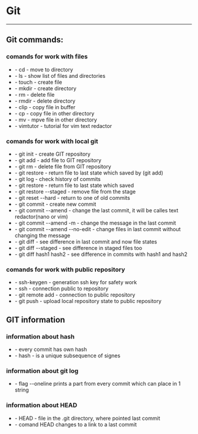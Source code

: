 # Git 
---
## Git commands:

### comands for work with files


* \- cd - move to directory
* \- ls - show list of files and directories
* \- touch - create file
* \- mkdir - create directory
* \- rm - delete file
* \- rmdir - delete directory
* \- clip - copy file in buffer
* \- cp - copy file in other directory
* \- mv - mpve file in other directory
* \- vimtutor - tutorial for vim text redactor


### comands for work with local git 

* \- git init - create GIT repository
* \- git add - add file to GIT repository
* \- git rm - delete file from GIT repository
* \- git restore - return file to last state which saved by (git add)
* \- git log - check history of commits
* \- git restore - return file to last state which saved
* \- git restore --staged - remove file from the stage
* \- git reset --hard - return to one of old commits
* \- git commit - create new commit
* \- git commit --amend - change the last commit, it will be calles text redactor(nano or vim)
* \- git commit --amend -m - change the message in the last commit
* \- git commit --amend --no-edit - change files in last commit without changing the message
* \- git diff - see difference in last commit and now file states
* \- git diff --staged - see difference in staged files too
* \- git diff hash1 hash2 - see difference in commits with hash1 and hash2


### comands for work with public repository

* \- ssh-keygen - generation ssh key for safety work
* \- ssh - connection public to repository
* \- git remote add - connection to public repository
* \- git push - upload local repository state to public repository

## GIT information

### information about hash

* \- every commit has own hash
* \- hash - is a unique subsequence of signes

### information about git log

* \- flag --oneline prints a part from every commit which can place in 1 string

### information about HEAD

* \- HEAD - file in the .git directory, where pointed last commit
* \- comand HEAD changes to a link to a last commit

